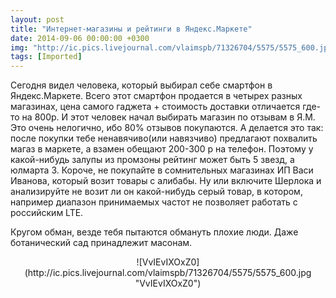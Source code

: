 ```yaml
---
layout: post
title: "Интернет-магазины и рейтинги в Яндекс.Маркете"
date: 2014-09-06 00:00:00 +0300
img: "http://ic.pics.livejournal.com/vlaimspb/71326704/5575/5575_600.jpg "
tags: [Imported]
---
```


Сегодня видел человека, который выбирал себе смартфон в Яндекс.Маркете. Всего этот смартфон продается в четырех разных магазинах, цена самого гаджета + стоимость доставки отличается где-то на 800р. И этот человек начал выбирать магазин по отзывам в Я.М. Это очень нелогично, ибо 80% отзывов покупаются. А делается это так: после покупки тебе ненавячиво(или навязчиво) предлагают похвалить магаз в маркете, а взамен обещают 200-300 р на телефон. Поэтому у какой-нибудь залупы из промзоны рейтинг может быть 5 звезд, а юлмарта 3\. Короче, не покупайте в сомнительных магазинах ИП Васи Иванова, который возит товары с алибабы. Ну или включите Шерлока и анализируйте не возит ли он какой-нибудь серый товар, в котором, например диапазон принимаемых частот не позволяет работать с российским LTE. 

Кругом обман, везде тебя пытаются обмануть плохие люди. Даже ботанический сад принадлежит масонам. 

<div style="text-align: center;">![VvIEvIXOxZ0](http://ic.pics.livejournal.com/vlaimspb/71326704/5575/5575_600.jpg "VvIEvIXOxZ0")</div>